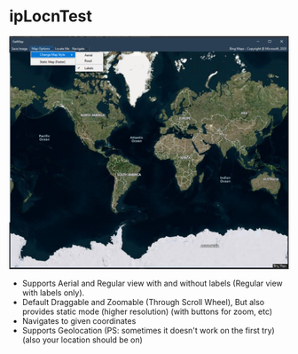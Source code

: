# ipLocnTest

<p align="center">
  <img src="ipLocnTest/qs.png" width="800">
</p>

- Supports Aerial and Regular view with and without labels (Regular view with labels only).
- Default Draggable and Zoomable (Through Scroll Wheel), But also provides static mode (higher resolution) (with buttons for zoom, etc)
- Navigates to given coordinates
- Supports Geolocation (PS: sometimes it doesn't work on the first try)(also your location should be on)
